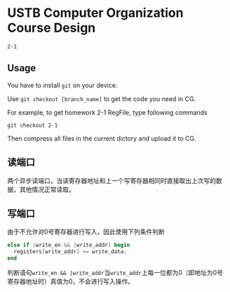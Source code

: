 # USTB Computer Organization Course Design

`2-1`

## Usage

You have to install `git` on your device.

Use `git checkout [branch_name]` to get the code you need in CG.

For example, to get homework 2-1 RegFile, type following commands

```git
git checkout 2-1
```

Then compress all files in the current dictory and upload it to CG.

## 读端口

两个异步读端口，当读寄存器地址和上一个写寄存器相同时直接取出上次写的数据，其他情况正常读取。


## 写端口

由于不允许对0号寄存器进行写入，因此使用下列条件判断

```verilog
else if (write_en && |write_addr) begin
  registers[write_addr] <= write_data;
end
```

判断语句`write_en && |write_addr`当`write_addr`上每一位都为0（即地址为0号寄存器地址时）真值为0，不会进行写入操作。
